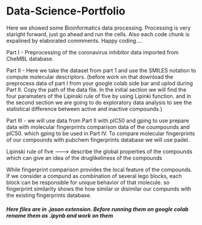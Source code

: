 # Data-Science-Portfolio
Here we showed some Bioinformatics data processing. Processing is very staright forward, 
just go ahead and run the cells. Also each code chunk is expalined by elaborated commments. Happy coding....


Part I - Preprocessing of the coronavirus inhibitor data imported from  CheMBL database.

Part II - Here we take the dataset from part 1 and use the SMILES notation to compute molecular descriptors. (before work on that download the preprocess data of part I from your google colab side bar and uplod during Part II. Copy the path of the data file. In the initial section we will find the four paramaters of the Lipinski rule of five by using Lipinki function. and in the second section we are going to do exploratory data analysis to see the statistical difference between active and inactive compounds.)


Part III - we will use data from Part II with pIC50 and gping to use prepare data with molecular fingerprints comparison data of the coumpounds and pIC50. which gping to be used in Part IV. To compare molecular fingerprints of our compounds with pubchem fingerprints database we will use padel.

Lipinski rule of five ---> describe the global properties of the compounds which can give an idea of the druglikeliness of the compounds 

While fingerprint comparison provides the local feature of the compounds. If we consider a compund as combination of several lego blocks, each block can be responsible for unique behavior of that molecule. so fingerprint similarity shows the how similar or disimilar our compunds with the existing fingerprints database.

##### Here files are in .jason extension. Before running them on google colab rename them as .ipynb and work on them #######
